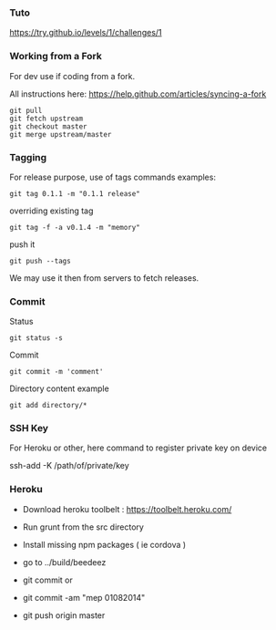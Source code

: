 ### Tuto

https://try.github.io/levels/1/challenges/1

### Working from a Fork

For dev use if coding from a fork.

All instructions here: https://help.github.com/articles/syncing-a-fork

```
git pull
git fetch upstream
git checkout master
git merge upstream/master
```

### Tagging

For release purpose, use of tags commands examples:

```
git tag 0.1.1 -m "0.1.1 release"
```
overriding existing tag

```
git tag -f -a v0.1.4 -m "memory"
```

push it

```
git push --tags
```

We may use it then from servers to fetch releases.

### Commit

Status
```
git status -s
```

Commit
```
git commit -m 'comment'
```

Directory content example

```
git add directory/*
```


### SSH Key

For Heroku or other, here command to register private key on device

ssh-add -K /path/of/private/key

### Heroku

- Download heroku toolbelt :
https://toolbelt.heroku.com/

- Run grunt from the src directory
- Install missing npm packages ( ie cordova )
- go to ../build/beedeez
- git commit
or
- git commit -am "mep 01082014"
- git push origin master
